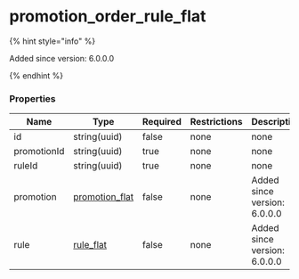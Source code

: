 
# promotion_order_rule_flat

{% hint style="info" %}

Added since version: 6.0.0.0

{% endhint %}

### Properties

|Name|Type|Required|Restrictions|Description|
|---|---|---|---|---|
|id|string(uuid)|false|none|none|
|promotionId|string(uuid)|true|none|none|
|ruleId|string(uuid)|true|none|none|
|promotion|[promotion_flat](/schema/promotion_flat.md)|false|none|Added since version: 6.0.0.0|
|rule|[rule_flat](/schema/rule_flat.md)|false|none|Added since version: 6.0.0.0|
